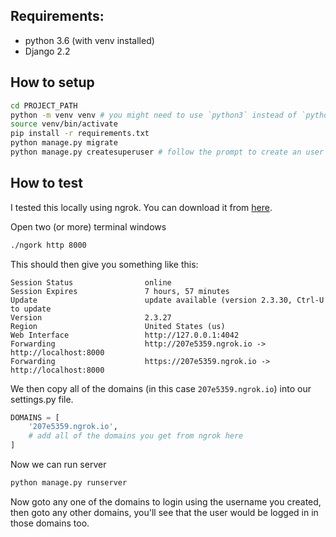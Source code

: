 ## Requirements:
* python 3.6 (with venv installed)
* Django 2.2

## How to setup

```bash
cd PROJECT_PATH
python -m venv venv # you might need to use `python3` instead of `python`
source venv/bin/activate
pip install -r requirements.txt
python manage.py migrate
python manage.py createsuperuser # follow the prompt to create an user
```

## How to test
I tested this locally using ngrok. You can download it from [here]([https://ngrok.com/download](https://ngrok.com/download)).

Open two (or more) terminal windows
```bash
./ngork http 8000
```
This should then give you something like this:
```
Session Status                online
Session Expires               7 hours, 57 minutes
Update                        update available (version 2.3.30, Ctrl-U to update
Version                       2.3.27
Region                        United States (us)
Web Interface                 http://127.0.0.1:4042
Forwarding                    http://207e5359.ngrok.io -> http://localhost:8000
Forwarding                    https://207e5359.ngrok.io -> http://localhost:8000
```
We then copy all of the domains (in this case `207e5359.ngrok.io`) into our settings.py file.
```python
DOMAINS = [
    '207e5359.ngrok.io',
    # add all of the domains you get from ngrok here
]
```
Now we can run server
```bash
python manage.py runserver
```

Now goto any one of the domains to login using the username you created, then goto any other domains, you'll see that the user would be logged in in those domains too.

